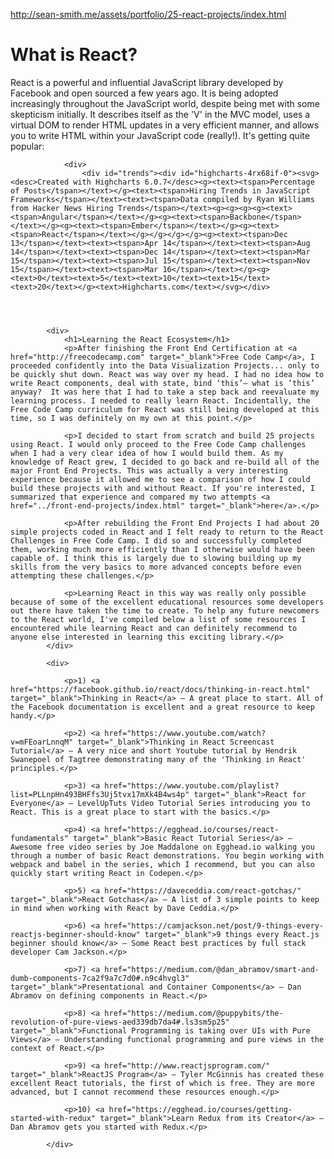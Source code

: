 <a href="http://sean-smith.me/assets/portfolio/25-react-projects/index.html">http://sean-smith.me/assets/portfolio/25-react-projects/index.html</a><div id="articleHeader"><h1>What is React?</h1></div>
				<p>React is a powerful and influential JavaScript library developed by Facebook and open sourced a few years ago. It is being adopted increasingly throughout the JavaScript world, despite being met with some skepticism initially. It describes itself as the 'V' in the MVC model, uses a virtual DOM to render HTML updates in a very efficient manner, and allows you to write HTML within your JavaScript code (really!). It's getting quite popular:</p>

				<div>
					<div id="trends"><div id="highcharts-4rx68if-0"><svg><desc>Created with Highcharts 6.0.7</desc><g><text><tspan>Percentage of Posts</tspan></text></g><text><tspan>Hiring Trends in JavaScript Frameworks</tspan></text><text><tspan>Data compiled by Ryan Williams from Hacker News Hiring Trends</tspan></text><g><g><g><g><text><tspan>Angular</tspan></text></g><g><text><tspan>Backbone</tspan></text></g><g><text><tspan>Ember</tspan></text></g><g><text><tspan>React</tspan></text></g></g></g></g><g><text><tspan>Dec 13</tspan></text><text><tspan>Apr 14</tspan></text><text><tspan>Aug 14</tspan></text><text><tspan>Dec 14</tspan></text><text><tspan>Mar 15</tspan></text><text><tspan>Jul 15</tspan></text><text><tspan>Nov 15</tspan></text><text><tspan>Mar 16</tspan></text></g><g><text>0</text><text>5</text><text>10</text><text>15</text><text>20</text></g><text>Highcharts.com</text></svg></div>
				

			

			<div>
				<h1>Learning the React Ecosystem</h1>
				<p>After finishing the Front End Certification at <a href="http://freecodecamp.com" target="_blank">Free Code Camp</a>, I proceeded confidently into the Data Visualization Projects... only to be quickly shut down. React was way over my head. I had no idea how to write React components, deal with state, bind ‘this’— what is ‘this’ anyway?  It was here that I had to take a step back and reevaluate my learning process. I needed to really learn React. Incidentally, the Free Code Camp curriculum for React was still being developed at this time, so I was definitely on my own at this point.</p>

				<p>I decided to start from scratch and build 25 projects using React. I would only proceed to the Free Code Camp challenges when I had a very clear idea of how I would build them. As my knowledge of React grew, I decided to go back and re-build all of the major Front End Projects. This was actually a very interesting experience because it allowed me to see a comparison of how I could build these projects with and without React. If you're interested, I summarized that experience and compared my two attempts <a href="../front-end-projects/index.html" target="_blank">here</a>.</p>

				<p>After rebuilding the Front End Projects I had about 20 simple projects coded in React and I felt ready to return to the React Challenges in Free Code Camp. I did so and successfully completed them, working much more efficiently than I otherwise would have been capable of. I think this is largely due to slowing building up my skills from the very basics to more advanced concepts before even attempting these challenges.</p>

				<p>Learning React in this way was really only possible because of some of the excellent educational resources some developers out there have taken the time to create. To help any future newcomers to the React world, I've compiled below a list of some resources I encountered while learning React and can definitely recommend to anyone else interested in learning this exciting library.</p>
			</div>

			<div>

				<p>1) <a href="https://facebook.github.io/react/docs/thinking-in-react.html" target="_blank">Thinking in React</a> — A great place to start. All of the Facebook documentation is excellent and a great resource to keep handy.</p>
				
				<p>2) <a href="https://www.youtube.com/watch?v=mFEoarLnnqM" target="_blank">Thinking in React Screencast Tutorial</a> — A very nice and short Youtube tutorial by Hendrik Swanepoel of Tagtree demonstrating many of the 'Thinking in React' principles.</p>
				
				<p>3) <a href="https://www.youtube.com/playlist?list=PLLnpHn493BHFfs3Uj5tvx17mXk4B4ws4p" target="_blank">React for Everyone</a> — LevelUpTuts Video Tutorial Series introducing you to React. This is a great place to start with the basics.</p>
				
				<p>4) <a href="https://egghead.io/courses/react-fundamentals" target="_blank">Basic React Tutorial Series</a> — Awesome free video series by Joe Maddalone on Egghead.io walking you through a number of basic React demonstrations. You begin working with webpack and babel in the series, which I recommend, but you can also quickly start writing React in Codepen.</p>

				<p>5) <a href="https://daveceddia.com/react-gotchas/" target="_blank">React Gotchas</a> — A list of 3 simple points to keep in mind when working with React by Dave Ceddia.</p>				
				
				<p>6) <a href="https://camjackson.net/post/9-things-every-reactjs-beginner-should-know" target="_blank">9 things every React.js beginner should know</a> — Some React best practices by full stack developer Cam Jackson.</p>
				
				<p>7) <a href="https://medium.com/@dan_abramov/smart-and-dumb-components-7ca2f9a7c7d0#.n9c4hvgl3" target="_blank">Presentational and Container Components</a> — Dan Abramov on defining components in React.</p>

				<p>8) <a href="https://medium.com/@puppybits/the-revolution-of-pure-views-aed339db7da4#.ls3sm5p25" target="_blank">Functional Programming is taking over UIs with Pure Views</a> — Understanding functional programming and pure views in the context of React.</p>

				<p>9) <a href="http://www.reactjsprogram.com/" target="_blank">ReactJS Program</a> — Tyler McGinnis has created these excellent React tutorials, the first of which is free. They are more advanced, but I cannot recommend these resources enough.</p>

				<p>10) <a href="https://egghead.io/courses/getting-started-with-redux" target="_blank">Learn Redux from its Creator</a> — Dan Abramov gets you started with Redux.</p>

			</div>
		